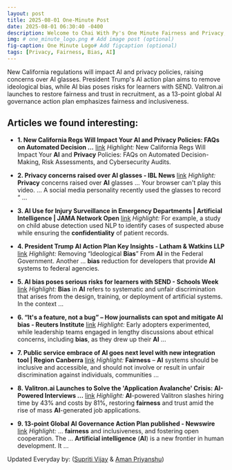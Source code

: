 ```yaml
---
layout: post
title: 2025-08-01 One-Minute Post
date: 2025-08-01 06:30:40 -0400
description: Welcome to Chai With Py's One Minute Fairness and Privacy, which aims to provide you the current happenings in the world of Fairness, Privacy, and AI.
img: # one_minute_logo.png # Add image post (optional)
fig-caption: One Minute Logo# Add figcaption (optional)
tags: [Privacy, Fairness, Bias, AI]
---
```


New California regulations will impact AI and privacy policies, raising concerns over AI glasses. President Trump's AI action plan aims to remove ideological bias, while AI bias poses risks for learners with SEND. Valitron.ai launches to restore fairness and trust in recruitment, as a 13-point global AI governance action plan emphasizes fairness and inclusiveness.

## Articles we found interesting:

- **1. New California Regs Will Impact Your <b>AI</b> and <b>Privacy</b> Policies: FAQs on Automated Decision ...** [link](https://www.fisherphillips.com/en/news-insights/new-california-regs-will-impact-your-ai-and-privacy-policies.html)
_Highlight:_ New California Regs Will Impact Your <b>AI</b> and <b>Privacy</b> Policies: FAQs on Automated Decision-Making, Risk Assessments, and Cybersecurity Audits.

- **2. <b>Privacy</b> concerns raised over <b>AI</b> glasses - IBL News** [link](https://iblnews.org/privacy-concerns-raised-over-ai-glasses/)
_Highlight:_ <b>Privacy</b> concerns raised over <b>AI</b> glasses ... Your browser can&#39;t play this video. ... A social media personality recently used the glasses to record “&nbsp;...

- **3. <b>AI</b> Use for Injury Surveillance in Emergency Departments | <b>Artificial Intelligence</b> | JAMA Network Open** [link](https://jamanetwork.com/journals/jamanetworkopen/fullarticle/2837063)
_Highlight:_ For example, a study on child abuse detection used NLP to identify cases of suspected abuse while ensuring the <b>confidentiality</b> of patient records.

- **4. President Trump <b>AI</b> Action Plan Key Insights - Latham &amp; Watkins LLP** [link](https://www.lw.com/en/insights/president-trump-ai-action-plan-key-insights)
_Highlight:_ Removing “Ideological <b>Bias</b>” From <b>AI</b> in the Federal Government. Another ... <b>bias</b> reduction for developers that provide <b>AI</b> systems to federal agencies.

- **5. <b>AI bias</b> poses serious risks for learners with SEND - Schools Week** [link](https://schoolsweek.co.uk/ai-bias-poses-serious-risks-for-learners-with-send/)
_Highlight:_ <b>Bias</b> in <b>AI</b> refers to systematic and unfair discrimination that arises from the design, training, or deployment of artificial systems. In the context&nbsp;...

- **6. “It&#39;s a feature, not a bug” – How journalists can spot and mitigate <b>AI bias</b> - Reuters Institute** [link](https://reutersinstitute.politics.ox.ac.uk/news/its-feature-not-bug-how-journalists-can-spot-and-mitigate-ai-bias)
_Highlight:_ Early adopters experimented, while leadership teams engaged in lengthy discussions about ethical concerns, including <b>bias</b>, as they drew up their <b>AI</b>&nbsp;...

- **7. Public service embrace of <b>AI</b> goes next level with new integration tool | Region Canberra** [link](https://region.com.au/public-service-embrace-of-ai-goes-next-level-with-new-integration-tool/890601/)
_Highlight:_ <b>Fairness</b> – <b>AI</b> systems should be inclusive and accessible, and should not involve or result in unfair discrimination against individuals, communities&nbsp;...

- **8. Valitron.<b>ai</b> Launches to Solve the &#39;Application Avalanche&#39; Crisis: <b>AI</b>-Powered Interviews ...** [link](https://www.qcnews.com/business/press-releases/ein-presswire/834703716/valitron-ai-launches-to-solve-the-application-avalanche-crisis-ai-powered-interviews-restore-trust-in-recruitment)
_Highlight:_ <b>AI</b>-powered Valitron slashes hiring time by 43% and costs by 81%, restoring <b>fairness</b> and trust amid the rise of mass <b>AI</b>-generated job applications.

- **9. 13-point Global <b>AI</b> Governance Action Plan published - Newswire** [link](https://www.newswire.lk/2025/07/31/13-point-global-ai-governance-action-plan-published/)
_Highlight:_ ... <b>fairness</b> and inclusiveness, and fostering open cooperation. The ... <b>Artificial intelligence</b> (<b>AI</b>) is a new frontier in human development. It&nbsp;...


Updated Everyday by: (<a href="https://supritivijay.github.io/">Supriti Vijay</a> & <a href="https://amanpriyanshu.github.io/">Aman Priyanshu</a>)
